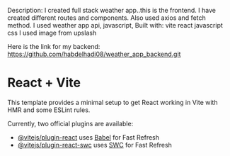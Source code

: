 Description:
I created full stack weather app..this is the frontend. I have created different routes and components. Also used axios and fetch method.
I used weather app api,
javascript,
Built with:
vite
react
javascript
css
I used image from upslash


Here is the link for my backend:
https://github.com/habdelhadi08/weather_app_backend.git





# React + Vite

This template provides a minimal setup to get React working in Vite with HMR and some ESLint rules.

Currently, two official plugins are available:

- [@vitejs/plugin-react](https://github.com/vitejs/vite-plugin-react/blob/main/packages/plugin-react/README.md) uses [Babel](https://babeljs.io/) for Fast Refresh
- [@vitejs/plugin-react-swc](https://github.com/vitejs/vite-plugin-react-swc) uses [SWC](https://swc.rs/) for Fast Refresh
  
